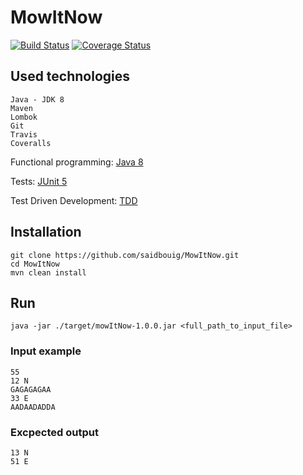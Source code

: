 # MowItNow

[![Build Status](https://travis-ci.org/saidbouig/MowItNow.svg?branch=master)](https://travis-ci.org/saidbouig/MowItNow)
[![Coverage Status](https://coveralls.io/repos/github/saidbouig/MowItNow/badge.svg?branch=develop)](https://coveralls.io/github/saidbouig/MowItNow?branch=develop)

## Used technologies

    Java - JDK 8
    Maven
    Lombok
    Git
    Travis
    Coveralls
    
   Functional programming: [Java 8](https://www.oracle.com/technetwork/java/javase/downloads/jdk8-downloads-2133151.html)
   
   Tests: [JUnit 5](https://junit.org/junit5/)
   
   Test Driven Development: [TDD](https://en.wikipedia.org/wiki/Test-driven_development)
    
## Installation

    git clone https://github.com/saidbouig/MowItNow.git
    cd MowItNow
    mvn clean install
    
## Run
    
    java -jar ./target/mowItNow-1.0.0.jar <full_path_to_input_file>
    
### Input example

    55
    12 N
    GAGAGAGAA
    33 E
    AADAADADDA

### Excpected output

    13 N
    51 E
